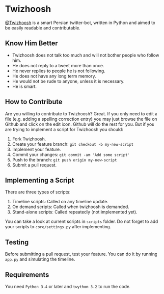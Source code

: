 # Twizhoosh

[@Twizhoosh](https://twitter.com/twizhoosh) is a smart Persian twitter-bot, written in Python and aimed to be easily
readable and contributable.
 
## Know Him Better
- Twizhoosh does not talk too much and will not bother people who follow him.
- He does not reply to a tweet more than once.
- He never replies to people he is not following.
- He does not have any long term memory.
- He would not be rude to anyone, unless it is necessary.
- He is smart.
 
## How to Contribute
 
Are you willing to contribute to Twizhoosh? Great. If you only need to edit a file (e.g. adding a spelling
correction entry) you may just browse the file on Github and click on the edit icon. Github will do the rest
for you. But if you are trying to implement a script for Twizhoosh you should:

1. Fork Twizhoosh.
2. Create your feature branch: `git checkout -b my-new-script`
3. Implement your feature.
4. Commit your changes: `git commit -am 'Add some script'`
5. Push to the branch: `git push origin my-new-script`
6. Submit a pull request.
 
## Implementing a Script

There are three types of scripts:

1. Timeline scripts: Called on any timeline update.
2. On demand scripts: Called when twizhoosh is demanded.
3. Stand-alone scripts: Called repeatedly (not implemented yet).

You can take a look at current scripts in `scripts` folder. Do not forget to add your scripts to `core/settings.py` after
implementing.

## Testing
Before submitting a pull request, test your feature. You can do it by running `app.py` and simulating the timeline.

## Requirements
You need `Python 3.4` or later and `twython 3.2` to run the code.
